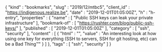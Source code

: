 {
  "kind" : "bookmarks",
  "slug" : "2019/12/mtbc5",
  "client_id" : "https://indigenous.realize.be",
  "date" : "2019-12-01T01:05:00Z",
  "h" : "h-entry",
  "properties" : {
    "name" : [ "Public SSH keys can leak your private infrastructure" ],
    "bookmark-of" : [ "https://rushter.com/blog/public-ssh-keys/" ],
    "published" : [ "2019-12-01T01:05:00Z" ],
    "category" : [ "ssh", "security" ],
    "content" : [ {
      "html" : "",
      "value" : "An interesting look at how using one key for everything (SSH to servers, SSH for git hosting, etc) can be a Bad Thing™"
    } ]
  },
  "tags" : [ "ssh", "security" ]
}
